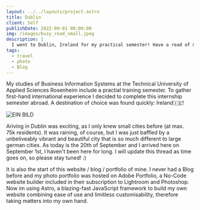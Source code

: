 ```yaml
---
layout: ../../layouts/project.astro
title: Dublin
client: Self
publishDate: 2022-09-01 00:00:00
img: /images/busy_road_small.jpeg
description: |
  I went to Dublin, Ireland for my practical semester! Have a read of my experience! :)
tags:
  - travel
  - photo  
  - Blog
---
```


My studies of Business Information Systems at the Technical University of Applied Sciences Rosenheim include a practial training semester. To gather first-hand international experience I decided to complete this internship semester abroad. A destination of choice was found quickly: Ireland🇮🇪!

![EIN BILD](/images/busy_road_small.jpeg "Hey its a title")

Ariving in Dublin was exciting, as I only knew small cities before (at max. 75k residents). It was raining, of course, but I was just baffled by a unbeliveably vibrant and beautiful city that is so much different to large german cities. As today is the 20th of September and I arrived here on September 1st, I haven't been here for long. I will update this thread as time goes on, so please stay tuned! :)

It is also the start of this website / blog / portfolio of mine. I never had a Blog before and my photo portfolio was hosted on Adobe Portfolio, a No-Code website builder included in their subscription to Lightroom and Photoshop. Now im using Astro, a blazing-fast JavaScript framework to build my own website combining ease of use and limitless customisability, therefore taking matters into my own hand.